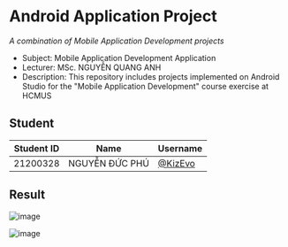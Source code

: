 # Android Application Project

_A combination of Mobile Application Development projects_

- Subject: Mobile Application Development Application
- Lecturer: MSc. NGUYỄN QUANG ANH
- Description: This repository includes projects implemented on Android Studio for the "Mobile Application Development" course exercise at HCMUS

## Student

| Student ID | Name           | Username                             |
| ---------- | -------------- | ------------------------------------ |
| 21200328   | NGUYỄN ĐỨC PHÚ | [@KizEvo](https://github.com/KizEvo) |

## Result

![image](https://github.com/user-attachments/assets/63692d8e-79f4-4bc2-9c60-7972047febc9)

![image](https://github.com/user-attachments/assets/ab61384d-766d-4f7d-b837-28d81769cd4b)
